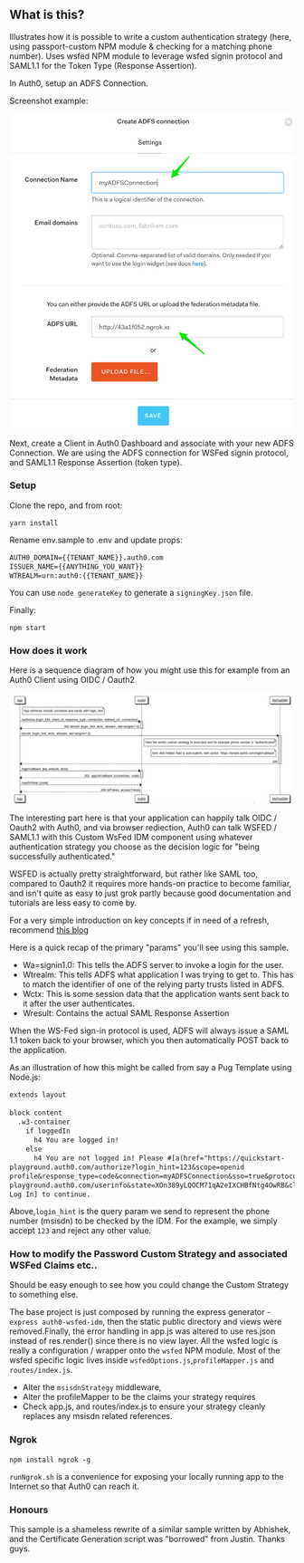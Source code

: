 ## What is this?

Illustrates how it is possible to write a custom authentication strategy (here, using passport-custom NPM module & checking for a matching phone number). Uses wsfed NPM module to leverage wsfed signin protocol and SAML1.1 for the Token Type (Response Assertion).

In Auth0, setup an ADFS Connection.

Screenshot example:

![](img/adfsConnection.gif)

Next, create a Client in Auth0 Dashboard and associate with your new ADFS Connection. We are using the ADFS connection for WSFed signin protocol, and SAML1.1 Response Assertion (token type).

### Setup

Clone the repo, and from root:

```
yarn install
```

Rename env.sample to .env and update props:

```
AUTH0_DOMAIN={{TENANT_NAME}}.auth0.com
ISSUER_NAME={{ANYTHING_YOU_WANT}}
WTREALM=urn:auth0:{{TENANT_NAME}}
```

You can use `node generateKey` to generate a `signingKey.json` file.

Finally:

```
npm start
```

### How does it work

Here is a sequence diagram of how you might use this for example from an Auth0 Client using OIDC / Oauth2

![](img/sequenceDiagram.gif)

The interesting part here is that your application can happily talk OIDC / Oauth2 with Auth0, and via browser rediection, Auth0 can talk WSFED / SAML1.1 with this Custom WsFed IDM component using whatever authentication strategy you choose as the decision logic for "being successfully authenticated."

WSFED is actually pretty straightforward, but rather like SAML too, compared to Oauth2 it requires more hands-on practice to become familiar, and isn't quite as easy
to just grok partly because good documentation and tutorials are less easy to come by.

For a very simple introduction on key concepts if in need of a refresh, recommend [this blog]( https://blogs.technet.microsoft.com/askpfeplat/2014/11/02/adfs-deep-dive-comparing-ws-fed-saml-and-oauth/)

Here is a quick recap of the primary "params" you'll see using this sample.

- Wa=signin1.0: This tells the ADFS server to invoke a login for the user.
- Wtrealm: This tells ADFS what application I was trying to get to. This has to match the identifier of one of the relying party trusts listed in ADFS.
- Wctx: This is some session data that the application wants sent back to it after the user authenticates.
- Wresult: Contains the actual SAML Response Assertion

When the WS-Fed sign-in protocol is used, ADFS will always issue a SAML 1.1 token back to your browser, which you then automatically POST back to the application.

As an illustration of how this might be called from say a Pug Template using Node.js:

```
extends layout

block content
  .w3-container
    if loggedIn
      h4 You are logged in!
    else
      h4 You are not logged in! Please #[a(href="https://quickstart-playground.auth0.com/authorize?login_hint=123&scope=openid profile&response_type=code&connection=myADFSConnection&sso=true&protocol=oauth2&audience=https://quickstart-playground.auth0.com/userinfo&state=XOn389yLQOCM71qA2eIXCHBfNtg4OwRB&client_id=VSvHz93bynrwSq8pnx25x3JiftJ2Quc4&redirect_uri=http://localhost:3000/callback") Log In] to continue.
```

Above,`login_hint` is the query param we send to represent the phone number (msisdn) to be checked by the IDM. For the example, we simply accept `123` and reject any other value.

### How to modify the Password Custom Strategy and associated WSFed Claims etc..

Should be easy enough to see how you could change the Custom Strategy to something else.

The base project is just composed by running the express generator - `express auth0-wsfed-idm`, then the static public directory and views were removed.Finally, the error handling in app.js was altered to use res.json instead of res.render() since there is no view layer. All the wsfed logic is really a configuration / wrapper onto the `wsfed` NPM module. Most of the wsfed specific logic lives inside `wsfedOptions.js`,`profileMapper.js` and `routes/index.js`.

- Alter the `msisdnStrategy` middleware,
- Alter the profileMapper to be the claims your strategy requires
- Check app.js, and routes/index.js to ensure your strategy cleanly replaces any msisdn related references.

### Ngrok

```
npm install ngrok -g
```

`runNgrok.sh` is a convenience for exposing your locally running app to the Internet so that Auth0 can reach it.


### Honours

This sample is a shameless rewrite of a similar sample written by Abhishek, and the Certificate Generation script was "borrowed" from Justin. Thanks guys.
